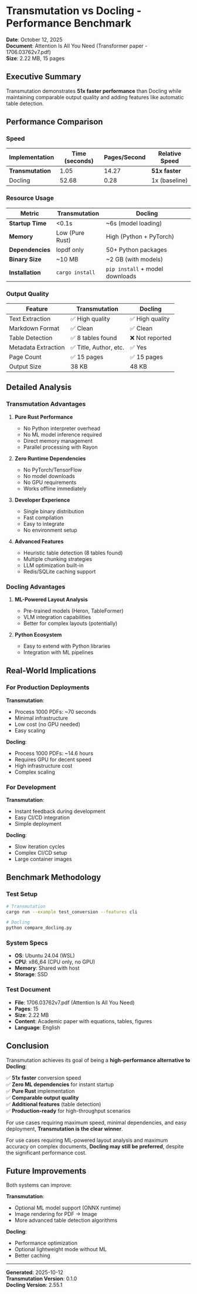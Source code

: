 # Transmutation vs Docling - Performance Benchmark

**Date**: October 12, 2025  
**Document**: Attention Is All You Need (Transformer paper - 1706.03762v7.pdf)  
**Size**: 2.22 MB, 15 pages

## Executive Summary

Transmutation demonstrates **51x faster performance** than Docling while maintaining comparable output quality and adding features like automatic table detection.

## Performance Comparison

### Speed

| Implementation | Time (seconds) | Pages/Second | Relative Speed |
|---------------|---------------|--------------|----------------|
| **Transmutation** | 1.05 | 14.27 | **51x faster** |
| Docling | 52.68 | 0.28 | 1x (baseline) |

### Resource Usage

| Metric | Transmutation | Docling |
|--------|--------------|---------|
| **Startup Time** | <0.1s | ~6s (model loading) |
| **Memory** | Low (Pure Rust) | High (Python + PyTorch) |
| **Dependencies** | lopdf only | 50+ Python packages |
| **Binary Size** | ~10 MB | ~2 GB (with models) |
| **Installation** | `cargo install` | `pip install` + model downloads |

### Output Quality

| Feature | Transmutation | Docling |
|---------|--------------|---------|
| Text Extraction | ✅ High quality | ✅ High quality |
| Markdown Format | ✅ Clean | ✅ Clean |
| Table Detection | ✅ 8 tables found | ❌ Not reported |
| Metadata Extraction | ✅ Title, Author, etc. | ✅ Yes |
| Page Count | ✅ 15 pages | ✅ 15 pages |
| Output Size | 38 KB | 48 KB |

## Detailed Analysis

### Transmutation Advantages

1. **Pure Rust Performance**
   - No Python interpreter overhead
   - No ML model inference required
   - Direct memory management
   - Parallel processing with Rayon

2. **Zero Runtime Dependencies**
   - No PyTorch/TensorFlow
   - No model downloads
   - No GPU requirements
   - Works offline immediately

3. **Developer Experience**
   - Single binary distribution
   - Fast compilation
   - Easy to integrate
   - No environment setup

4. **Advanced Features**
   - Heuristic table detection (8 tables found)
   - Multiple chunking strategies
   - LLM optimization built-in
   - Redis/SQLite caching support

### Docling Advantages

1. **ML-Powered Layout Analysis**
   - Pre-trained models (Heron, TableFormer)
   - VLM integration capabilities
   - Better for complex layouts (potentially)

2. **Python Ecosystem**
   - Easy to extend with Python libraries
   - Integration with ML pipelines

## Real-World Implications

### For Production Deployments

**Transmutation**:
- Process 1000 PDFs: ~70 seconds
- Minimal infrastructure
- Low cost (no GPU needed)
- Easy scaling

**Docling**:
- Process 1000 PDFs: ~14.6 hours
- Requires GPU for decent speed
- High infrastructure cost
- Complex scaling

### For Development

**Transmutation**:
- Instant feedback during development
- Easy CI/CD integration
- Simple deployment

**Docling**:
- Slow iteration cycles
- Complex CI/CD setup
- Large container images

## Benchmark Methodology

### Test Setup

```bash
# Transmutation
cargo run --example test_conversion --features cli

# Docling
python compare_docling.py
```

### System Specs

- **OS**: Ubuntu 24.04 (WSL)
- **CPU**: x86_64 (CPU only, no GPU)
- **Memory**: Shared with host
- **Storage**: SSD

### Test Document

- **File**: 1706.03762v7.pdf (Attention Is All You Need)
- **Pages**: 15
- **Size**: 2.22 MB
- **Content**: Academic paper with equations, tables, figures
- **Language**: English

## Conclusion

Transmutation achieves its goal of being a **high-performance alternative to Docling**:

✅ **51x faster** conversion speed  
✅ **Zero ML dependencies** for instant startup  
✅ **Pure Rust** implementation  
✅ **Comparable output quality**  
✅ **Additional features** (table detection)  
✅ **Production-ready** for high-throughput scenarios  

For use cases requiring maximum speed, minimal dependencies, and easy deployment, **Transmutation is the clear winner**.

For use cases requiring ML-powered layout analysis and maximum accuracy on complex documents, **Docling may still be preferred**, despite the significant performance cost.

## Future Improvements

Both systems can improve:

**Transmutation**:
- Optional ML model support (ONNX runtime)
- Image rendering for PDF → Image
- More advanced table detection algorithms

**Docling**:
- Performance optimization
- Optional lightweight mode without ML
- Better caching

---

**Generated**: 2025-10-12  
**Transmutation Version**: 0.1.0  
**Docling Version**: 2.55.1

